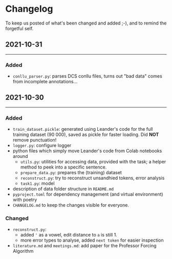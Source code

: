 # Changelog

To keep us posted of what's been changed and added ;-), and to remind the forgetful self. 

## 2021-10-31
----
### Added
- `conllu_parser.py`: parses DCS conllu files, turns out "bad data" comes from incomplete annotations...


## 2021-10-30
----
### Added
- `train_dataset.pickle`: generated using Leander's code for the full training dataset (90 000), saved as pickle for faster loading. Did **NOT** remove punctuation!
- `logger.py`: configure logger
- python files which simply move Leander's code from Colab notebooks around
	- `utils.py`: utilities for accessing data, provided with the task; a helper method to peek into a specific sentence.
	- `prepare_data.py`: prepares the (training) dataset
	- `reconstruct.py`: try to reconstruct unsandhied tokens, error analysis
	- `task1.py`: model
- description of data folder structure in `README.md`
- `pyproject.toml` for dependency management (and virtual environment) with poetry
- `CHANGELOG.md` to keep the changes visible for everyone.

### Changed
- `reconstruct.py`: 
	- added `'` as a vowel, edit distance to `a` is still 1.
	- more error types to analyse, added `next token` for easier inspection
- `literature.md` and `meetings.md`: add paper for the Professor Forcing Algorithm
 
